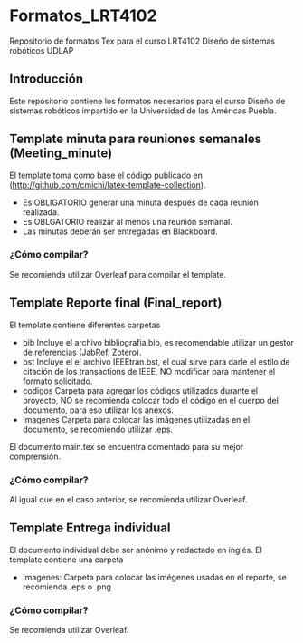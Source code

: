 # Formatos_LRT4102
Repositorio de formatos Tex para el curso LRT4102 Diseño de sistemas robóticos UDLAP
## Introducción
Este repositorio contiene los formatos necesarios para el curso Diseño de sistemas robóticos impartido en la Universidad de las Américas Puebla.
## Template minuta para reuniones semanales (Meeting_minute)
El template toma como base el código publicado en (http://github.com/cmichi/latex-template-collection). 
* Es OBLIGATORIO generar una minuta después de cada reunión realizada.
* Es OBLGATORIO realizar al menos una reunión semanal. 
* Las minutas deberán ser entregadas en Blackboard.

### ¿Cómo compilar?
Se recomienda utilizar Overleaf para compilar el template.

## Template Reporte final (Final_report)
El template contiene diferentes carpetas
* bib Incluye el archivo bibliografia.bib, es recomendable utilizar un gestor de referencias (JabRef, Zotero).
* bst Incluye el el archivo IEEEtran.bst, el cual sirve para darle el estilo de citación de los transactions de IEEE, NO modificar para mantener el formato solicitado.
* codigos Carpeta para agregar los códigos utilizados durante el proyecto, NO se recomienda colocar todo el código en el cuerpo del documento, para eso utilizar los anexos.
* Imagenes Carpeta para colocar las imágenes utilizadas en el documento, se recomiendo utilizar .eps.

El documento main.tex se encuentra comentado para su mejor comprensión.

### ¿Cómo compilar?
Al igual que en el caso anterior, se recomienda utilizar Overleaf.

## Template Entrega individual
El documento individual debe ser anónimo y redactado en inglés.
El template contiene una carpeta
* Imagenes: Carpeta para colocar las imégenes usadas en el reporte, se recomienda .eps o .png

### ¿Cómo compilar?
Se recomienda utilizar Overleaf.


